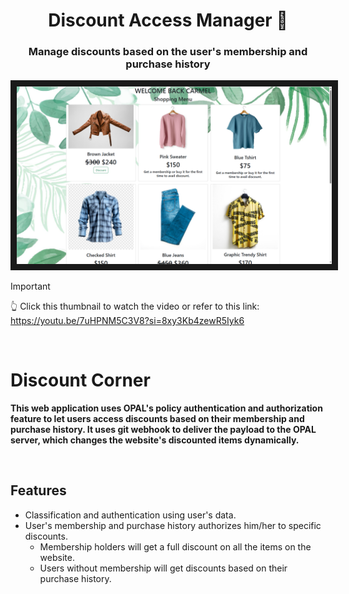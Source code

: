 <h1 align="center">Discount Access Manager 🤑</h1>
<h3 align="center">Manage discounts based on the user's membership and purchase history</h3>

<a href="https://www.youtube.com/watch?v=7uHPNM5C3V8" target="_blank">
<img src="preview/title.png" alt="IMAGE ALT TEXT HERE" border="10" /></a>

> [!IMPORTANT]
> 👆 Click this thumbnail to watch the video or refer to this link: https://youtu.be/7uHPNM5C3V8?si=8xy3Kb4zewR5Iyk6

<br>

# Discount Corner
**This web application uses OPAL's policy authentication and authorization feature to let users access discounts based on their membership and purchase history.
It uses git webhook to deliver the payload to the OPAL server, which changes the website's discounted items dynamically.**

<br>

## Features
- Classification and authentication using user's data.
- User's membership and purchase history authorizes him/her to specific discounts.
  - Membership holders will get a full discount on all the items on the website.
  - Users without membership will get discounts based on their purchase history.
